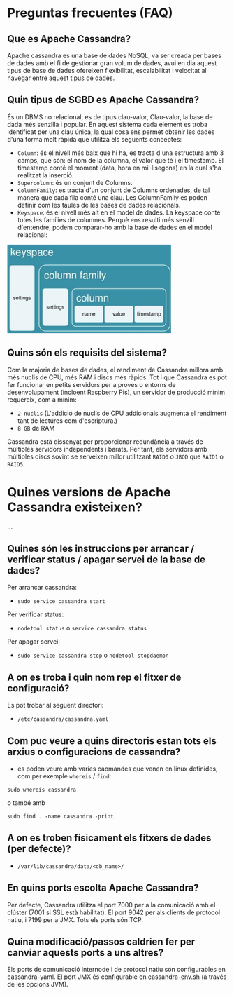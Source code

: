 # Preguntas frecuentes (FAQ)

## Que es Apache Cassandra?

Apache cassandra es una base de dades NoSQL, va ser creada per bases de dades amb el fi de gestionar gran volum de dades, 
avui en dia aquest tipus de base de dades ofereixen flexibilitat, escalabilitat i velocitat al navegar entre aquest tipus de dades.

## Quin tipus de SGBD es Apache Cassandra?

És un DBMS no relacional, es de tipus clau-valor, Clau-valor, la base de dada més senzilla i popular. En aquest sistema cada element es troba identificat per una clau única, la qual cosa ens permet obtenir les dades d'una forma molt ràpida que utilitza els següents conceptes:

- `Column`: és el nivell més baix que hi ha, es tracta d'una estructura amb 3 camps, que són: el nom de la columna, el valor que té i el timestamp. El timestamp conté el moment (data, hora en mil·lisegons) en la qual s'ha realitzat la inserció. 
- `Supercolumn`: és un conjunt de Columns. 
- `ColumnFamily`: es tracta d'un conjunt de Columns ordenades, de tal manera que cada fila conté una clau. Les ColumnFamily es poden definir com les taules de les bases de dades relacionals.
- `Keyspace`: és el nivell més alt en el model de dades. La keyspace conté totes les famílies de columnes. Perquè ens resulti més senzill d'entendre, podem comparar-ho amb la base de dades en el model relacional:

![CassandraKeyspace_img](images/keyspace.png)

## Quins són els requisits del sistema?

Com la majoria de bases de dades, el rendiment de Cassandra millora amb més nuclis de CPU, més RAM i discs més ràpids. 
Tot i que Cassandra es pot fer funcionar en petits servidors per a proves o entorns de desenvolupament (incloent Raspberry Pis), 
un servidor de producció mínim requereix, com a mínim: 

- `2 nuclis` (L'addició de nuclis de CPU addicionals augmenta el rendiment tant de lectures com d'escriptura.)
- `8 GB` de RAM

Cassandra està dissenyat per proporcionar redundància a través de múltiples servidors independents i barats. 
Per tant, els servidors amb múltiples discs sovint se serveixen millor utilitzant `RAID0` o `JBOD` que `RAID1` o `RAID5`.

# Quines versions de Apache Cassandra existeixen?

...

## Quines són les instruccions per arrancar / verificar status / apagar servei de la base de dades?

Per arrancar cassandra:
- `sudo service cassandra start`

Per verificar status:
- `nodetool status` o `service cassandra status`

Per apagar servei:
- `sudo service cassandra stop` o `nodetool stopdaemon`

## A on es troba i quin nom rep el fitxer de configuració?

Es pot trobar al següent directori:
- `/etc/cassandra/cassandra.yaml`

## Com puc veure a quins directoris estan tots els arxius o configuracions de cassandra?
- es poden veure amb varies caomandes que venen en linux definides, com per exemple `whereis` / `find`:
```
sudo whereis cassandra
``` 
o també amb 
```
sudo find . -name cassandra -print
```
## A on es troben físicament els fitxers de dades (per defecte)?

- `/var/lib/cassandra/data/<db_name>/`

## En quins ports escolta Apache Cassandra?

Per defecte, Cassandra utilitza el port 7000 per a la comunicació amb el clúster (7001 si SSL està habilitat).
El port 9042 per als clients de protocol natiu, i 7199 per a JMX. 
Tots els ports són TCP.


## Quina modificació/passos caldrien fer per canviar aquests ports a uns altres?

Els ports de comunicació internode i de protocol natiu són configurables en cassandra-yaml. 
El port JMX és configurable en cassandra-env.sh (a través de les opcions JVM).
